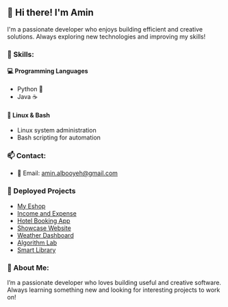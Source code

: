 ## 👋 Hi there! I'm Amin

I'm a passionate developer who enjoys building efficient and creative solutions. Always exploring new technologies and improving my skills!

### 🔧 Skills:

#### 💻 Programming Languages
- Python 🐍
- Java ☕

#### 🐧 Linux & Bash
- Linux system administration
- Bash scripting for automation

### 📫 Contact:
- 📧 Email: amin.albooyeh@gmail.com

### 🚀 Deployed Projects

- [My Eshop](https://vercel.com/amins-projects-ef4df836/my_eshop)
- [Income and Expense](https://vercel.com/amins-projects-ef4df836/income-and-expense)
- [Hotel Booking App](https://vercel.com/amins-projects-ef4df836/hotel-booking-app)
- [Showcase Website](https://vercel.com/amins-projects-ef4df836/showcase-website)
- [Weather Dashboard](https://vercel.com/amins-projects-ef4df836/weather-dashboard)
- [Algorithm Lab](https://mohammadaminalbooyeh-algorithm-lab-app-bham3n.streamlit.app)
- [Smart Library](https://smart-library-ivory.vercel.app)

### 📌 About Me:
I’m a passionate developer who loves building useful and creative software. Always learning something new and looking for interesting projects to work on!
